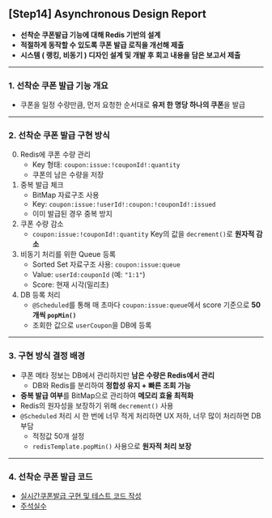 ## [Step14] Asynchronous Design Report
- **선착순 쿠폰발급 기능에 대해 Redis 기반의 설계**  
- **적절하게 동작할 수 있도록 쿠폰 발급 로직을 개선해 제출**
- **시스템 ( 랭킹, 비동기 ) 디자인 설계 및 개발 후 회고 내용을 담은 보고서 제출**
---

### 1. 선착순 쿠폰 발급 기능 개요
- 쿠폰을 일정 수량만큼, 먼저 요청한 순서대로 **유저 한 명당 하나의 쿠폰**을 발급

---

### 2. 선착순 쿠폰 발급 구현 방식
0. Redis에 쿠폰 수량 관리
   - Key 형태: `coupon:issue:!couponId!:quantity`
   - 쿠폰의 남은 수량을 저장
1. 중복 발급 체크
   - BitMap 자료구조 사용
   - Key: `coupon:issue:!userId!:coupon:!couponId!:issued`
   - 이미 발급된 경우 중복 방지
2. 쿠폰 수량 감소
   - `coupon:issue:!couponId!:quantity` Key의 값을 `decrement()`로 **원자적 감소**
3. 비동기 처리를 위한 Queue 등록
   - Sorted Set 자료구조 사용: `coupon:issue:queue`
   - Value: `userId:couponId` (예: `"1:1"`)
   - Score: 현재 시각(밀리초)
4. DB 등록 처리
   - `@Scheduled`를 통해 매 초마다 `coupon:issue:queue`에서 score 기준으로 **50개씩 `popMin()`**
   - 조회한 값으로 `userCoupon`을 DB에 등록

---

### 3. 구현 방식 결정 배경
- 쿠폰 메타 정보는 DB에서 관리하지만 **남은 수량은 Redis에서 관리**
  - DB와 Redis를 분리하여 **정합성 유지 + 빠른 조회 가능**
- **중복 발급 여부**를 BitMap으로 관리하여 **메모리 효율 최적화**
- Redis의 원자성을 보장하기 위해 `decrement()` 사용
- `@Scheduled` 처리 시 한 번에 너무 적게 처리하면 UX 저하, 너무 많이 처리하면 DB 부담
  - 적정값 50개 설정
  - `redisTemplate.popMin()` 사용으로 **원자적 처리 보장**

---

### 4. 선착순 쿠폰 발급 코드
- [실시간쿠폰발급 구현 및 테스트 코드 작성](d254fd7)
- [주석실수](d919b8b)
